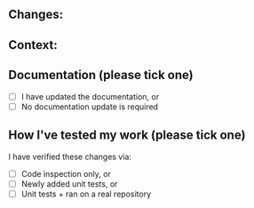 <!-- If this is your first pull request: sign the CLA with this GitHub app: https://cla-assistant.io/renovatebot/renovate -->
<!-- Make sure the `Allow edits and access to secrets by maintainers` checkbox is checked on this pull request. -->
<!-- Your pull request title must be a Conventional Commits style message (https://www.conventionalcommits.org/en/v1.0.0/) -->
<!-- If your pull request is going to change a lot of things, open an issue for discussion before starting your work. -->

## Changes:

<!-- Describe what this pull request changes. -->

## Context:

<!-- Describe why you're making these changes. -->
<!-- If you're closing an existing issue with this pull request, use the keyboard Closes #issue_number -->

## Documentation (please tick one)

- [ ] I have updated the documentation, or
- [ ] No documentation update is required

## How I've tested my work (please tick one)

I have verified these changes via:

- [ ] Code inspection only, or
- [ ] Newly added unit tests, or
- [ ] Unit tests + ran on a real repository
